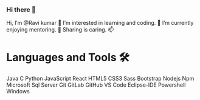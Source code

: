 ### Hi there 👋

<!--
**ravikumar0303/ravikumar0303** is a ✨ _special_ ✨ repository because its `README.md` (this file) appears on your GitHub profile.

Here are some ideas to get you started:

- 🔭 I’m currently working on ...
- 🌱 I’m currently learning ...
- 👯 I’m looking to collaborate on ...
- 🤔 I’m looking for help with ...
- 💬 Ask me about ...
- 📫 How to reach me: ...
- 😄 Pronouns: ...
- ⚡ Fun fact: ...
-->

Hi, I’m @Ravi kumar
👀 I’m interested in learning and coding.
🌱 I’m currently enjoying mentoring.
💞️ Sharing is caring.
📫

# Languages and Tools 🛠
Java C Python JavaScript React HTML5 CSS3 Sass Bootstrap  Nodejs Npm Microsoft Sql Server Git GitLab GitHub VS Code Eclipse-IDE Powershell Windows
